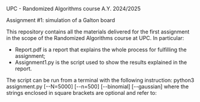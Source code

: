 UPC - Randomized Algorithms course
A.Y. 2024/2025

Assignment #1: simulation of a Galton board

This repository contains all the materials delivered for the first assignment in the scope of the Randomized Algorithms course at UPC.
In particular:
- Report.pdf is a report that explains the whole process for fulfilling the assignment;
- Assignment1.py is the script used to show the results explained in the report.

The script can be run from a terminal with the following instruction:
  python3 assignment.py [--N=5000] [--n=500] [--binomial] [--gaussian]
where the strings enclosed in square brackets are optional and refer to:

